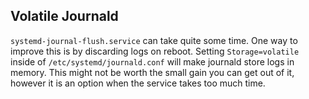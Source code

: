 ## Volatile Journald

`systemd-journal-flush.service` can take quite some time. One way to improve this is by discarding logs on reboot. Setting `Storage=volatile` inside of `/etc/systemd/journald.conf` will make journald store logs in memory. This might not be worth the small gain you can get out of it, however it is an option when the service takes too much time.
